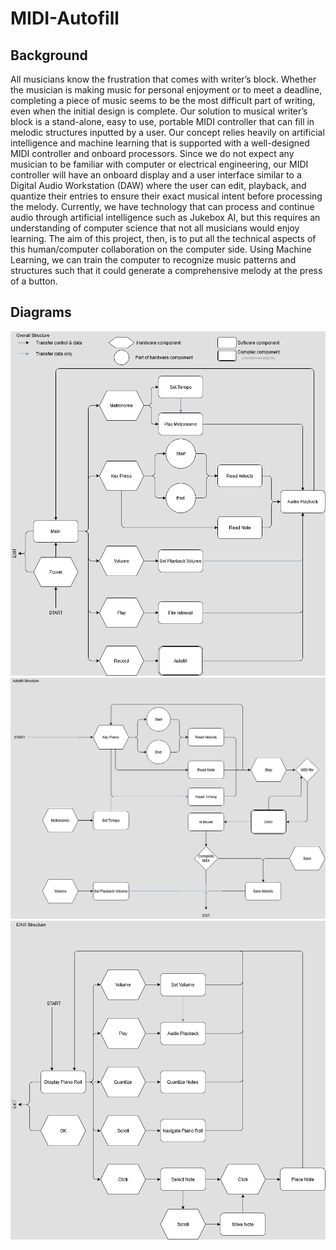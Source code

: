 # MIDI-Autofill
## Background
All musicians know the frustration that comes with writer’s block. Whether the musician
is making music for personal enjoyment or to meet a deadline, completing a piece of music
seems to be the most difficult part of writing, even when the initial design is complete.
Our solution to musical writer’s block is a stand-alone, easy to use, portable MIDI
controller that can fill in melodic structures inputted by a user. Our concept relies heavily on
artificial intelligence and machine learning that is supported with a well-designed MIDI
controller and onboard processors. Since we do not expect any musician to be familiar with
computer or electrical engineering, our MIDI controller will have an onboard display and a user
interface similar to a Digital Audio Workstation (DAW) where the user can edit, playback, and
quantize their entries to ensure their exact musical intent before processing the melody.
Currently, we have technology that can process and continue audio through artificial
intelligence such as Jukebox AI, but this requires an understanding of computer science that not
all musicians would enjoy learning. The aim of this project, then, is to put all the technical
aspects of this human/computer collaboration on the computer side. Using Machine Learning,
we can train the computer to recognize music patterns and structures such that it could
generate a comprehensive melody at the press of a button.
## Diagrams
![Overall Structure](Keyboard.png)
![Autofill Structure](Autofill.png)
![DAW Structure](DAW.png)
